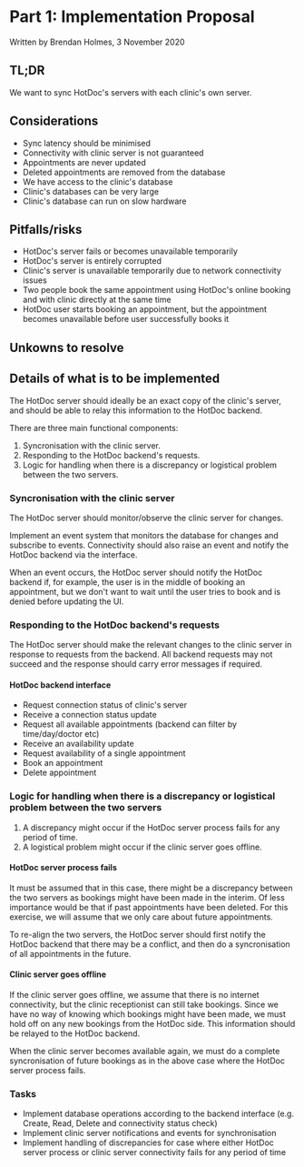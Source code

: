 # Part 1: Implementation Proposal

Written by Brendan Holmes, 3 November 2020

## TL;DR

We want to sync HotDoc's servers with each clinic's own server.

## Considerations

- Sync latency should be minimised
- Connectivity with clinic server is not guaranteed
- Appointments are never updated
- Deleted appointments are removed from the database
- We have access to the clinic's database
- Clinic's databases can be very large
- Clinic's database can run on slow hardware

## Pitfalls/risks

- HotDoc's server fails or becomes unavailable temporarily
- HotDoc's server is entirely corrupted
- Clinic's server is unavailable temporarily due to network connectivity issues
- Two people book the same appointment using HotDoc's online booking and with clinic directly at the same time
- HotDoc user starts booking an appointment, but the appointment becomes unavailable before user successfully books it

## Unkowns to resolve

## Details of what is to be implemented

The HotDoc server should ideally be an exact copy of the clinic's server, and should be able to relay this information to the HotDoc backend.

There are three main functional components:

1. Syncronisation with the clinic server.
2. Responding to the HotDoc backend's requests.
3. Logic for handling when there is a discrepancy or logistical problem between the two servers.

### Syncronisation with the clinic server

The HotDoc server should monitor/observe the clinic server for changes.

Implement an event system that monitors the database for changes and subscribe to events. Connectivity should also raise an event and notify the HotDoc backend via the interface.

When an event occurs, the HotDoc server should notify the HotDoc backend if, for example, the user is in the middle of booking an appointment, but we don't want to wait until the user tries to book and is denied before updating the UI.

### Responding to the HotDoc backend's requests

The HotDoc server should make the relevant changes to the clinic server in response to requests from the backend. All backend requests may not succeed and the response should carry error messages if required.

#### HotDoc backend interface

- Request connection status of clinic's server
- Receive a connection status update
- Request all available appointments (backend can filter by time/day/doctor etc)
- Receive an availability update
- Request availability of a single appointment
- Book an appointment
- Delete appointment

### Logic for handling when there is a discrepancy or logistical problem between the two servers

1. A discrepancy might occur if the HotDoc server process fails for any period of time.
2. A logistical problem might occur if the clinic server goes offline.

#### HotDoc server process fails

It must be assumed that in this case, there might be a discrepancy between the two servers as bookings might have been made in the interim. Of less importance would be that if past appointments have been deleted. For this exercise, we will assume that we only care about future appointments.

To re-align the two servers, the HotDoc server should first notify the HotDoc backend that there may be a conflict, and then do a syncronisation of all appointments in the future.

#### Clinic server goes offline

If the clinic server goes offline, we assume that there is no internet connectivity, but the clinic receptionist can still take bookings. Since we have no way of knowing which bookings might have been made, we must hold off on any new bookings from the HotDoc side. This information should be relayed to the HotDoc backend.

When the clinic server becomes available again, we must do a complete syncronisation of future bookings as in the above case where the HotDoc server process fails.

### Tasks

- Implement database operations according to the backend interface (e.g. Create, Read, Delete and connectivity status check)
- Implement clinic server notifications and events for synchronisation
- Implement handling of discrepancies for case where either HotDoc server process or clinic server connectivity fails for any period of time
